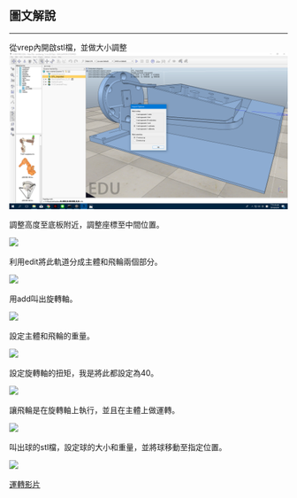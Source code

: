 ## 圖文解說
---

從vrep內開啟stl檔，並做大小調整
![S-1](ag9/MARBLE-MACHINE/S-1.jpg)

調整高度至底板附近，調整座標至中間位置。

![](https://blobscdn.gitbook.com/v0/b/gitbook-28427.appspot.com/o/assets%2F-LAgU-7dFCj3b3oIJIST%2F-LBLBLA72oyB6k8J9xe7%2F-LBLCf_gwJsDIAWZBPRW%2FDesktop%20Screenshot%202018.04.30%20-%2017.41.23.25.png?alt=media&token=2419bcb2-5471-4a70-86aa-2da11b0f3de1)


利用edit將此軌道分成主體和飛輪兩個部分。

![](https://blobscdn.gitbook.com/v0/b/gitbook-28427.appspot.com/o/assets%2F-LAgU-7dFCj3b3oIJIST%2F-LBLBLA72oyB6k8J9xe7%2F-LBLHbKUisA0SYF7sBZ2%2FDesktop%20Screenshot%202018.04.30%20-%2017.42.04.26.png?alt=media&token=1950f119-a623-49f3-b0cf-7b83bfac564d)

用add叫出旋轉軸。

![](https://blobscdn.gitbook.com/v0/b/gitbook-28427.appspot.com/o/assets%2F-LAgU-7dFCj3b3oIJIST%2F-LBLBLA72oyB6k8J9xe7%2F-LBLHqtSUWFB4Y_jdUVN%2FDesktop%20Screenshot%202018.04.30%20-%2017.42.19.30.png?alt=media&token=835266e6-bf38-4e32-9971-f12db2d441de)

設定主體和飛輪的重量。

![](https://blobscdn.gitbook.com/v0/b/gitbook-28427.appspot.com/o/assets%2F-LAgU-7dFCj3b3oIJIST%2F-LBLBLA72oyB6k8J9xe7%2F-LBLK06WPjUJYtIskJLc%2FDesktop%20Screenshot%202018.04.30%20-%2017.42.37.66.png?alt=media&token=2f40e427-3ae9-4a48-b387-00098b2f08fd)

設定旋轉軸的扭矩，我是將此都設定為40。

![](https://blobscdn.gitbook.com/v0/b/gitbook-28427.appspot.com/o/assets%2F-LAgU-7dFCj3b3oIJIST%2F-LBLBLA72oyB6k8J9xe7%2F-LBLK7bm4YQ5kUD6RZFR%2FDesktop%20Screenshot%202018.04.30%20-%2017.43.31.93.png?alt=media&token=929a14b2-a864-44a0-8250-375d6e07c49c)

讓飛輪是在旋轉軸上執行，並且在主體上做運轉。

![](https://blobscdn.gitbook.com/v0/b/gitbook-28427.appspot.com/o/assets%2F-LAgU-7dFCj3b3oIJIST%2F-LBLBLA72oyB6k8J9xe7%2F-LBLKWGu_QDVdW3FdD67%2FDesktop%20Screenshot%202018.04.30%20-%2017.45.32.27.png?alt=media&token=38bfabf3-7f4f-457d-8883-81bd2306e00c)

叫出球的stl檔，設定球的大小和重量，並將球移動至指定位置。

![](https://blobscdn.gitbook.com/v0/b/gitbook-28427.appspot.com/o/assets%2F-LAgU-7dFCj3b3oIJIST%2F-LBLBLA72oyB6k8J9xe7%2F-LBLKkUD5lXb-yO2Ootc%2FDesktop%20Screenshot%202018.04.30%20-%2017.46.18.08.png?alt=media&token=17c038a7-1165-44a4-b43f-22064cbe6d6b)

[運轉影片](https://www.youtube.com/watch?v=J3B7mVxG_MU)

